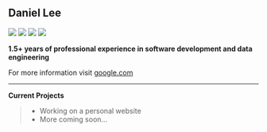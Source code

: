 ## Daniel Lee

[![](https://img.shields.io/badge/GitHub-100000?style=for-the-badge&logo=github&logoColor=white)](https://github.com/lee4293)
[![](https://img.shields.io/badge/Gmail-D14836?style=for-the-badge&logo=gmail&logoColor=white)](mailto:lee4293.purdue@gmail.com)
[![](https://img.shields.io/badge/LinkedIn-0077B5?style=for-the-badge&logo=linkedin&logoColor=white)](https://linkedin.com/in/lee4293)
[![](https://img.shields.io/badge/RSS-FFA500?style=for-the-badge&logo=rss&logoColor=white)](https://www.daniellee.dev/)

**1.5+ years of professional experience in software development and data engineering**

For more information visit [google.com ](url)

---
**Current Projects**
> * Working on a personal website
> * More coming soon...
